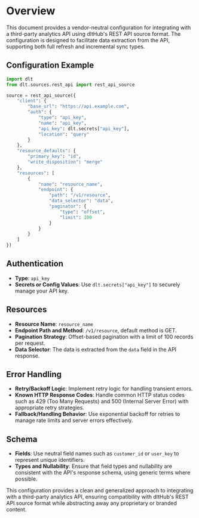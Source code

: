 # Overview

This document provides a vendor-neutral configuration for integrating with a third-party analytics API using dltHub's REST API source format. The configuration is designed to facilitate data extraction from the API, supporting both full refresh and incremental sync types.

## Configuration Example

```python
import dlt
from dlt.sources.rest_api import rest_api_source

source = rest_api_source({
    "client": {
        "base_url": "https://api.example.com",
        "auth": {
            "type": "api_key",
            "name": "api_key",
            "api_key": dlt.secrets["api_key"],
            "location": "query"
        }
    },
    "resource_defaults": {
        "primary_key": "id",
        "write_disposition": "merge"
    },
    "resources": [
        {
            "name": "resource_name",
            "endpoint": {
                "path": "/v1/resource",
                "data_selector": "data",
                "paginator": {
                    "type": "offset",
                    "limit": 100
                }
            }
        }
    ]
})
```

## Authentication

- **Type**: `api_key`
- **Secrets or Config Values**: Use `dlt.secrets["api_key"]` to securely manage your API key.

## Resources

- **Resource Name**: `resource_name`
- **Endpoint Path and Method**: `/v1/resource`, default method is GET.
- **Pagination Strategy**: Offset-based pagination with a limit of 100 records per request.
- **Data Selector**: The data is extracted from the `data` field in the API response.

## Error Handling

- **Retry/Backoff Logic**: Implement retry logic for handling transient errors.
- **Known HTTP Response Codes**: Handle common HTTP status codes such as 429 (Too Many Requests) and 500 (Internal Server Error) with appropriate retry strategies.
- **Fallback/Handling Behavior**: Use exponential backoff for retries to manage rate limits and server errors effectively.

## Schema

- **Fields**: Use neutral field names such as `customer_id` or `user_key` to represent unique identifiers.
- **Types and Nullability**: Ensure that field types and nullability are consistent with the API's response schema, using generic terms where possible.

This configuration provides a clean and generalized approach to integrating with a third-party analytics API, ensuring compatibility with dltHub's REST API source format while abstracting away any proprietary or branded content.